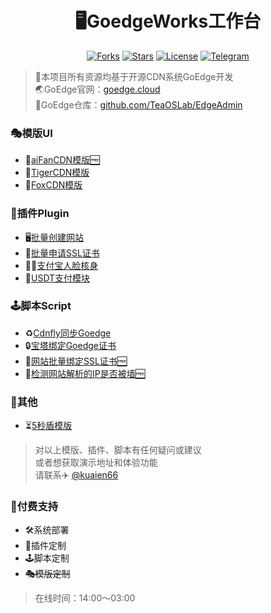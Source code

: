 <h1 align="center">🖥️GoedgeWorks工作台</h1>
<div align="center">

[![Forks](https://img.shields.io/github/forks/Kuaien/GoedgeWorks?style=flat&label=%F0%9F%8F%85Forks&labelColor=800080&color=912CEE)](https://github.com/Kuaien/GoedgeWorks/forks)
[![Stars](https://img.shields.io/github/stars/Kuaien/GoedgeWorks?style=flat&label=%F0%9F%8C%9Fstars&labelColor=ff4f4f&color=ff8383)](https://github.com/Kuaien/GoedgeWorks)
[![License](https://img.shields.io/badge/📑licenses-MIT-34D058?labelColor=22863A&style=flat)](https://github.com/Kuaien/GoedgeWorks/blob/main/LICENSE)
[![Telegram](https://img.shields.io/badge/%E2%9C%88%EF%B8%8FTelegram-Kuaien-0FB5EB?labelColor=235389&logoColor=white&style=flat)](https://t.me/kuaien66)
</div>

> 📢本项目所有资源均基于开源CDN系统GoEdge开发  
> 🌏GoEdge官网：[goedge.cloud][1]  
> 🔀GoEdge仓库：[github.com/TeaOSLab/EdgeAdmin][2]  


### 🎭模版UI

 - 🌟[aiFanCDN模版🆓][3]
 - 🐯[TigerCDN模版][4]
 - 🦊[FoxCDN模版][15]
 
### 🧩插件Plugin

 - 🖥[️批量创建网站][5]
 - 🔐[批量申请SSL证书][6]
 - 👱‍♂[️支付宝人脸核身][7]
 - 💸[USDT支付模块][8]
 
### 🕹️脚本Script

 - ♻[️Cdnfly同步Goedge][9]
 - 🔒[宝塔绑定Goedge证书][10]
 - 🔗[网站批量绑定SSL证书🆓][11]
 - 🧱[检测网站解析的IP是否被墙🆓][12]
 
### 🎲️其他

 - ⏳[5秒盾模版][13]

> 对以上模版、插件、脚本有任何疑问或建议  
> 或者想获取演示地址和体验功能  
> 请联系✈️ [@kuaien66][14]

### 🚀付费支持

 - 🛠️系统部署
 - 🧩插件定制
 - 🕹️脚本定制
 - ~~🎭模版定制~~

> 在线时间：14:00～03:00
 


  [1]: https://goedge.cloud/
  [2]: https://github.com/TeaOSLab/EdgeAdmin
  [3]: https://github.com/Kuaien/GoedgeWorks/tree/main/%E5%85%8D%E8%B4%B9%E4%B8%BB%E6%8E%A7%E7%AB%AF%E6%A8%A1%E7%89%88/aiFanCDN
  [4]: https://github.com/Kuaien/GoedgeWorks/tree/main/%E4%BB%98%E8%B4%B9%E5%AE%9A%E5%88%B6%E6%A8%A1%E7%89%88/TigerCDN
  [5]: https://github.com/Kuaien/GoedgeWorks/tree/main/%E4%BB%98%E8%B4%B9%E5%AE%9A%E5%88%B6%E6%8F%92%E4%BB%B6/%E6%89%B9%E9%87%8F%E5%88%9B%E5%BB%BA%E7%BD%91%E7%AB%99
  [6]: https://github.com/Kuaien/GoedgeWorks/tree/main/%E4%BB%98%E8%B4%B9%E5%AE%9A%E5%88%B6%E6%8F%92%E4%BB%B6/%E6%89%B9%E9%87%8F%E7%94%B3%E8%AF%B7SSL%E8%AF%81%E4%B9%A6
  [7]: https://github.com/Kuaien/GoedgeWorks/tree/main/%E4%BB%98%E8%B4%B9%E5%AE%9A%E5%88%B6%E6%8F%92%E4%BB%B6/%E6%94%AF%E4%BB%98%E5%AE%9D%E4%BA%BA%E8%84%B8%E6%A0%B8%E8%BA%AB
  [8]: https://github.com/Kuaien/GoedgeWorks/tree/main/%E4%BB%98%E8%B4%B9%E5%AE%9A%E5%88%B6%E6%8F%92%E4%BB%B6/USDT%E6%94%AF%E4%BB%98%E6%A8%A1%E5%9D%97
  [9]: https://github.com/Kuaien/GoedgeWorks/tree/main/%E4%BB%98%E8%B4%B9%E5%AE%9A%E5%88%B6%E6%8F%92%E4%BB%B6/Cdnfly%E5%90%8C%E6%AD%A5Goedge
  [10]: https://github.com/Kuaien/GoedgeWorks/tree/main/%E4%BB%98%E8%B4%B9%E5%AE%9A%E5%88%B6%E6%8F%92%E4%BB%B6/%E5%AE%9D%E5%A1%94%E7%BB%91%E5%AE%9AGoedge%E8%AF%81%E4%B9%A6
  [11]: https://github.com/Kuaien/GoedgeWorks/blob/main/%E5%85%8D%E8%B4%B9%E4%B8%BB%E6%8E%A7%E7%AB%AF%E8%84%9A%E6%9C%AC/%E7%BD%91%E7%AB%99%E6%89%B9%E9%87%8F%E7%BB%91%E5%AE%9ASSL%E8%AF%81%E4%B9%A6.py
  [12]: https://github.com/Kuaien/GoedgeWorks/blob/main/%E5%85%8D%E8%B4%B9%E4%B8%BB%E6%8E%A7%E7%AB%AF%E8%84%9A%E6%9C%AC/%E6%A3%80%E6%B5%8B%E7%BD%91%E7%AB%99%E8%A7%A3%E6%9E%90%E7%9A%84IP%E6%98%AF%E5%90%A6%E8%A2%AB%E5%A2%99.py
  [13]: https://github.com/Kuaien/GoedgeWorks/blob/main/%E5%85%8D%E8%B4%B9%E5%8D%95%E9%A1%B5%E6%A8%A1%E7%89%88/5%E7%A7%92%E7%9B%BE%E6%A8%A1%E7%89%88.html
  [14]: https://t.me/kuaien66
  [15]: https://github.com/Kuaien/GoedgeWorks/tree/main/%E4%BB%98%E8%B4%B9%E5%AE%9A%E5%88%B6%E6%A8%A1%E7%89%88/FoxCDN